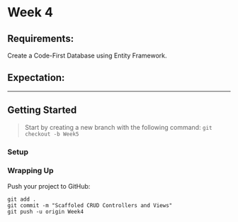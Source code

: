 # Week 4

## Requirements:

Create a Code-First Database using Entity Framework.

## Expectation:

---

## Getting Started

> Start by creating a new branch with the following command: <code>git checkout -b Week5</code>

### Setup

### Wrapping Up

Push your project to GitHub:

```
git add .
git commit -m "Scaffoled CRUD Controllers and Views"
git push -u origin Week4
```